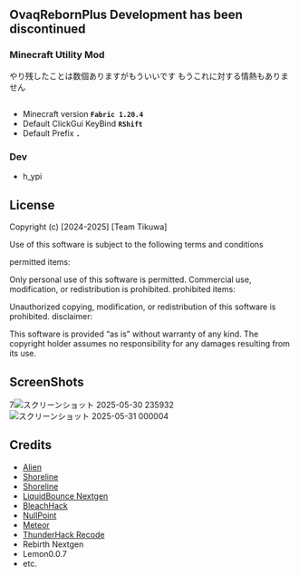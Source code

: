 ## OvaqRebornPlus Development has been discontinued
### Minecraft Utility Mod

やり残したことは数個ありますがもういいです もうこれに対する情熱もありません

##
- Minecraft version **```Fabric 1.20.4```**
- Default ClickGui KeyBind **```RShift```**
- Default Prefix **```.```**

### Dev
- h_ypi

## License
Copyright (c) [2024-2025] [Team Tikuwa]

Use of this software is subject to the following terms and conditions

permitted items:

Only personal use of this software is permitted. Commercial use, modification, or redistribution is prohibited. prohibited items:

Unauthorized copying, modification, or redistribution of this software is prohibited. disclaimer:

This software is provided “as is” without warranty of any kind. The copyright holder assumes no responsibility for any damages resulting from its use.
## ScreenShots
7![スクリーンショット 2025-05-30 235932](https://github.com/user-attachments/assets/2b1d7a1d-a474-49a6-b79f-e35f3f99aa6e)
![スクリーンショット 2025-05-31 000004](https://github.com/user-attachments/assets/d9db2a2b-97c4-424e-921b-f8b076c6b132)

## Credits
- [Alien](https://github.com/iM4dCat/Alien)
- [Shoreline](https://github.com/HelianthusMC/Shoreline-Client)
- [Shoreline](https://github.com/Skitttyy/shoreline-client)
- [LiquidBounce Nextgen](https://github.com/CCBlueX/LiquidBounce)
- [BleachHack](https://github.com/BleachDev/BleachHack)
- [NullPoint](https://github.com/KgDW/NullPoint-Fabric)
- [Meteor](https://github.com/MeteorDevelopment/meteor-client)
- [ThunderHack Recode](https://github.com/Pan4ur/ThunderHack-Recode)
- Rebirth Nextgen
- Lemon0.0.7
- etc.
 
